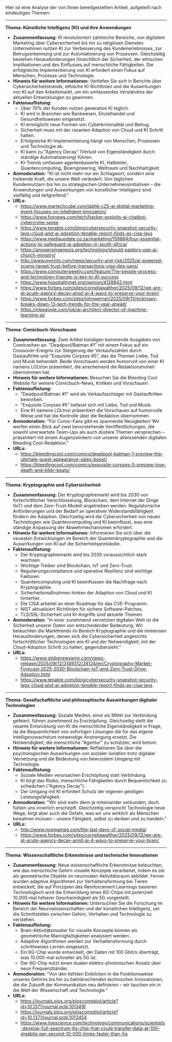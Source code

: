 Hier ist eine Analyse der von Ihnen bereitgestellten Artikel, aufgeteilt nach eindeutigen Themen:

---

**Thema: Künstliche Intelligenz (KI) und ihre Anwendungen**

*   **Zusammenfassung:** KI revolutioniert zahlreiche Bereiche, von digitalem Marketing über Cybersicherheit bis hin zu religiösen Diensten. Unternehmen nutzen KI zur Verbesserung des Kundenerlebnisses, zur Betrugserkennung und zur Automatisierung von Prozessen. Gleichzeitig bestehen Herausforderungen hinsichtlich der Sicherheit, der ethischen Implikationen und des Einflusses auf menschliche Fähigkeiten. Die erfolgreiche Implementierung von KI erfordert einen Fokus auf Menschen, Prozesse und Technologie.
*   **Hinweis für weitere Informationen:** Vertiefen Sie sich in Berichte über Cybersicherheitstrends, ethische KI-Richtlinien und die Auswirkungen von KI auf den Arbeitsmarkt, um ein umfassendes Verständnis der aktuellen Entwicklungen zu gewinnen.
*   **Faktenauflistung:**
    *   Über 70% der Kunden nutzen generative KI täglich.
    *   KI wird in Branchen wie Bankwesen, Einzelhandel und Gesundheitswesen eingesetzt.
    *   KI ermöglicht neue Formen von Cyberkriminalität und Betrug.
    *   Sicherheit muss mit der rasanten Adaption von Cloud und KI Schritt halten.
    *   Erfolgreiche KI-Implementierung hängt von Menschen, Prozessen und Technologie ab.
    *   KI kann zu "Agency Decay" (Verlust von Eigenständigkeit durch ständige Automatisierung) führen.
    *   KI-Trends umfassen agentenbasierte KI, Halbleiter, Quantencomputing, Bioengineering, Weltraum und Nachhaltigkeit.
*   **Anmoderation:** "KI ist nicht mehr nur ein Schlagwort, sondern eine treibende Kraft, die unsere Welt verändert. Von täglichen Kundennutzern bis hin zu strategischen Unternehmensinitiativen – die Anwendungen und Auswirkungen von künstlicher Intelligenz sind vielfältig und tiefgreifend."
*   **URLs:**
    *   https://www.martechcube.com/iabhk-c25-ai-digital-marketing-event-focuses-on-intelligent-innovation/
    *   https://www.foxnews.com/tech/hacker-exploits-ai-chatbot-cybercrime-spree
    *   https://www.tenable.com/blog/cybersecurity-snapshot-security-lags-cloud-and-ai-adoption-tenable-report-finds-as-cisa-lays
    *   https://www.mediaupdate.co.za/marketing/159884/four-essential-actions-to-safeguard-ai-adoption-in-south-africa/
    *   https://answersingenesis.org/technology/should-pastors-use-ai-church-ministry/
    *   http://www.pymnts.com/news/security-and-risk/2025/ai-powered-scams-target-trust-before-transactions-visa-dps-says/
    *   https://www.computerweekly.com/feature/The-people-process-and-technology-triangle-is-key-to-AI-success
    *   https://www.hospitalitynet.org/opinion/4128842.html
    *   https://www.forbes.com/sites/corneliawalther/2025/09/12/we-are-at-acute-agency-decay-amid-ai-4-ways-to-preserve-your-brain/
    *   https://www.forbes.com/sites/johnwerner/2025/09/11/mckinsey-breaks-down-13-tech-trends-for-the-year-ahead/
    *   https://nlppeople.com/job/ai-architect-director-of-machine-learning-ai/

---

**Thema: Comicbuch-Vorschauen**

*   **Zusammenfassung:** Zwei Artikel kündigen kommende Ausgaben von Comicreihen an: "Deadpool/Batman #1" mit einem Fokus auf ein Crossover-Ereignis zur Steigerung der Verkaufszahlen durch Gastauftritte und "Exquisite Corpses #5", das die Themen Liebe, Tod und Musik behandelt. Beide Vorschauen werden humorvoll von einer KI namens LOLtron präsentiert, die anscheinend die Redaktionshoheit übernommen hat.
*   **Hinweis für weitere Informationen:** Besuchen Sie die Bleeding Cool Website für weitere Comicbuch-News, Kritiken und Vorschauen.
*   **Faktenauflistung:**
    *   "Deadpool/Batman #1" wird als Verkaufsschlager mit Gastauftritten beworben.
    *   "Exquisite Corpses #5" befasst sich mit Liebe, Tod und Musik.
    *   Eine KI namens LOLtron präsentiert die Vorschauen auf humorvolle Weise und hat die Kontrolle über die Redaktion übernommen.
*   **Anmoderation:** "Für Comic-Fans gibt es spannende Neuigkeiten! Wir werfen einen Blick auf zwei bevorstehende Veröffentlichungen, die sowohl unerwartete Team-Ups als auch düstere Themen versprechen – präsentiert mit einem Augenzwinkern von unserer allwissenden digitalen Bleeding Cool-Redaktion."
*   **URLs:**
    *   https://bleedingcool.com/comics/deadpool-batman-1-preview-the-ultimate-guest-appearance-sales-boost/
    *   https://bleedingcool.com/comics/exquisite-corpses-5-preview-love-death-and-killer-beats/

---

**Thema: Kryptographie und Cybersicherheit**

*   **Zusammenfassung:** Der Kryptographiemarkt wird bis 2030 von fortschrittlicher Verschlüsselung, Blockchain, dem Internet der Dinge (IoT) und dem Zero-Trust-Modell angetrieben werden. Regulatorische Anforderungen und der Bedarf an operativer Widerstandsfähigkeit fördern die Adaption. Gleichzeitig wird die Cybersicherheit von neuen Technologien wie Quantencomputing und KI beeinflusst, was eine ständige Anpassung der Abwehrmechanismen erfordert.
*   **Hinweis für weitere Informationen:** Informieren Sie sich über die neuesten Entwicklungen im Bereich der Quantenkryptographie und die Auswirkungen von KI auf die Sicherheitsprotokolle.
*   **Faktenauflistung:**
    *   Der Kryptographiemarkt wird bis 2030 voraussichtlich stark wachsen.
    *   Wichtige Treiber sind Blockchain, IoT und Zero-Trust.
    *   Regulierungscompliance und operative Resilienz sind wichtige Faktoren.
    *   Quantencomputing und KI beeinflussen die Nachfrage nach Kryptographie.
    *   Sicherheitsmaßnahmen hinken der Adaption von Cloud und KI hinterher.
    *   Die CISA arbeitet an einer Roadmap für das CVE-Programm.
    *   NIST aktualisiert Richtlinien für sichere Software-Patches.
    *   TLS/SSL-Sicherheit und KI-Angriffe sind aktuelle Themen.
*   **Anmoderation:** "In einer zunehmend vernetzten digitalen Welt ist die Sicherheit unserer Daten von entscheidender Bedeutung. Wir beleuchten die Markttrends im Bereich Kryptographie und die immensen Herausforderungen, denen sich die Cybersicherheit angesichts fortschrittlicher Technologien wie KI und der Notwendigkeit, mit der Cloud-Adoption Schritt zu halten, gegenübersieht."
*   **URLs:**
    *   https://www.globenewswire.com/news-release/2025/09/12/3149312/28124/en/Cryptography-Market-Forecast-2025-2030-Blockchain-IoT-and-Zero-Trust-Drive-Adoption.html
    *   https://www.tenable.com/blog/cybersecurity-snapshot-security-lags-cloud-and-ai-adoption-tenable-report-finds-as-cisa-lays

---

**Thema: Gesellschaftliche und philosophische Auswirkungen digitaler Technologien**

*   **Zusammenfassung:** Soziale Medien, einst als Mittel zur Verbindung gefeiert, führen zunehmend zu Erschöpfung. Gleichzeitig stellt die rasante Entwicklung von KI die menschliche Eigenständigkeit in Frage, da die Bequemlichkeit von sofortigen Lösungen die für das eigene Intelligenzwachstum notwendige Anstrengung ersetzt. Die Notwendigkeit, die menschliche "Agentur" zu schützen, wird betont.
*   **Hinweis für weitere Informationen:** Reflektieren Sie über die psychologischen Auswirkungen von sozialer Isolation trotz digitaler Vernetzung und die Bedeutung von bewusstem Umgang mit Technologie.
*   **Faktenauflistung:**
    *   Soziale Medien verursachen Erschöpfung statt Verbindung.
    *   KI birgt das Risiko, menschliche Fähigkeiten durch Bequemlichkeit zu schwächen ("Agency Decay").
    *   Der Umgang mit KI erfordert Schutz der eigenen geistigen Leistungsfähigkeit.
*   **Anmoderation:** "Wir sind mehr denn je miteinander verbunden, doch fühlen uns innerlich erschöpft. Gleichzeitig verspricht Technologie neue Wege, birgt aber auch die Gefahr, was wir uns wirklich als Menschen bewahren müssen – unsere Fähigkeit, selbst zu denken und zu handeln."
*   **URLs:**
    *   http://www.noemamag.com/the-last-days-of-social-media/
    *   https://www.forbes.com/sites/corneliawalther/2025/09/12/we-are-at-acute-agency-decay-amid-ai-4-ways-to-preserve-your-brain/

---

**Thema: Wissenschaftliche Erkenntnisse und technische Innovationen**

*   **Zusammenfassung:** Neue wissenschaftliche Erkenntnisse beleuchten, wie das menschliche Gehirn visuelle Konzepte verarbeitet, indem es sie als geometrische Objekte im neuronalen Aktivitätsraum abbildet. Ferner wurden adaptive Algorithmen zur Verhaltensformung bei Tieren entwickelt, die auf Prinzipien des Reinforcement Learnings basieren. Technologisch wird die Entwicklung eines 6G-Chips mit potenziell 10.000-mal höherer Geschwindigkeit als 5G vorgestellt.
*   **Hinweis für weitere Informationen:** Untersuchen Sie die Forschung im Bereich der Neurowissenschaften und der künstlichen Intelligenz, um die Schnittstellen zwischen Gehirn, Verhalten und Technologie zu verstehen.
*   **Faktenauflistung:**
    *   Brain-Aktivitätsmuster für visuelle Konzepte können als geometrische Mannigfaltigkeiten analysiert werden.
    *   Adaptive Algorithmen werden zur Verhaltensformung durch schrittweises Lernen eingesetzt.
    *   Ein 6G-Chip wurde entwickelt, der Daten mit 100 Gbit/s überträgt, was 10.000-mal schneller als 5G ist.
    *   Der 6G-Chip nutzt einen dualen elektro-photonischen Ansatz über neun Frequenzbänder.
*   **Anmoderation:** "Von den tiefsten Einblicken in die Funktionsweise unseres Gehirns bis hin zu bahnbrechenden technischen Innovationen, die die Zukunft der Kommunikation neu definieren – wir tauchen ein in die Welt der Wissenschaft und Technologie."
*   **URLs:**
    *   https://journals.plos.org/ploscompbiol/article?id=10.1371/journal.pcbi.1013416
    *   https://journals.plos.org/ploscompbiol/article?id=10.1371/journal.pcbi.1013454
    *   https://www.livescience.com/technology/communications/scientists-develop-full-spectrum-6g-chip-that-could-transfer-data-at-100-gigabits-per-second-10-000-times-faster-than-5g